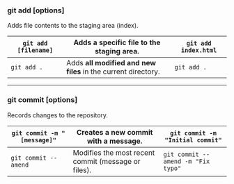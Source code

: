 ### git add [options]
Adds file contents to the staging area (index).

| `git add [filename]` | Adds a specific file to the staging area. | `git add index.html` |
| --------------------- | -------------------------------- | ---- |
| `git add .` | Adds **all modified and new files** in the current directory. | `git add .` |
---

### git commit [options]
Records changes to the repository.

| `git commit -m "[message]"` | Creates a new commit with a message. | `git commit -m "Initial commit"` |
| ---------------------------- | -------------------------------- | ---- |
| `git commit --amend` | Modifies the most recent commit (message or files). | `git commit --amend -m "Fix typo"` |
